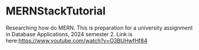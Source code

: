 # MERNStackTutorial
Researching how do MERN.
This is preparation for a university assignment in Database Applications, 2024 semester 2.
Link is here:https://www.youtube.com/watch?v=O3BUHwfHf84 
